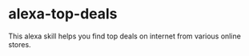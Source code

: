 # alexa-top-deals

This alexa skill helps you find top deals on internet from various online stores. 
